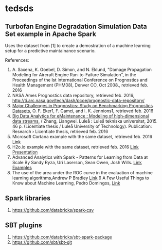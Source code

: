 # tedsds
## Turbofan Engine Degradation Simulation Data Set example in Apache Spark

Uses the dataset from [1] to create a demostration of a machine learning setup for a predictive maintainance scenario.

References: 

1. A. Saxena, K. Goebel, D. Simon, and N. Eklund, "Damage Propagation Modeling for Aircraft Engine Run-to-Failure Simulation", in the Proceedings of the Ist International Conference on Prognostics and Health Management (PHM08), Denver CO, Oct 2008., retrieved feb. 2016
2. NASA Ames Prognostics data repository, retrieved feb. 2016, http://ti.arc.nasa.gov/tech/dash/pcoe/prognostic-data-repository/
3. [Major Challenges in Prognostics: Study on Benchmarking Prognostics Datasets](https://www.phmsociety.org/sites/phmsociety.org/files/phm_submission/2012/phmce_12_004.pdf), O. F. Eker1, F. Camci, and I. K. Jennions1, retrieved feb. 2016
4. [Big Data Analytics for eMaintenance : Modeling of high-dimensional data streams.](	
http://goo.gl/kgvoMt) / Zhang, Liangwei.
Luleå : Luleå tekniska universitet, 2015. 46 p. (Licentiate thesis / Luleå University of Technology).
Publication: Research › Licentiate thesis, retrieved feb. 2016
5. Microsoft Cortana example with the same dataset, retrieved feb. 2016 [Link](https://gallery.cortanaanalytics.com/Collection/Predictive-Maintenance-Template-3?share=1)
6. H2o.io example with the same dataset, retrieved feb. 2016
[Link](https://github.com/h2oai/h2o-tutorials/blob/master/tutorials/python-munging-modeling-pipelines/Munging-Modeling-Pipelines-Using-H2O-Pipelines.ipynb) [Presentation](https://www.youtube.com/watch?v=KqLXFglgNqk)
7. Advanced Analytics with Spark - Patterns for Learning from Data at Scale By Sandy Ryza, Uri Laserson, Sean Owen, Josh Wills. [Link](http://shop.oreilly.com/product/0636920035091.do) [Examples](https://github.com/sryza/aas)
8. The use of the area under the ROC curve in the evaluation of machine learning algorithms,Andrew P
Bradley [Link](http://citeseerx.ist.psu.edu/viewdoc/download?doi=10.1.1.93.3818&rep=rep1&type=pdf) 
9 A Few Useful Things to Know about Machine Learning, Pedro Domingos, [Link](https://homes.cs.washington.edu/~pedrod/papers/cacm12.pdf)

## Spark libraries
1. https://github.com/databricks/spark-csv


## SBT plugins 
1. https://github.com/databricks/sbt-spark-package
2. https://github.com/sbt/sbt-git
